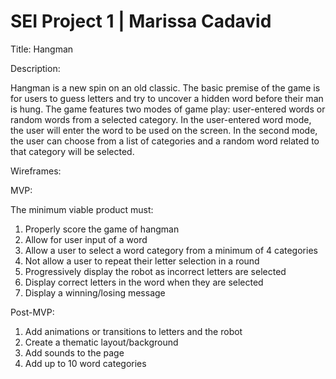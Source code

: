 # SEI Project 1 | Marissa Cadavid


Title: Hangman

Description:

Hangman is a new spin on an old classic.  The basic premise of the game is for users to guess letters and try to uncover a hidden word before their man is hung.  The game features two modes of game play: user-entered words or random words from a selected category.  In the user-entered word mode, the user will enter the word to be used on the screen.  In the second mode, the user can choose from a list of categories and a random word related to that category will be selected.

Wireframes:

MVP:

The minimum viable product must:
1. Properly score the game of hangman
2. Allow for user input of a word
3. Allow a user to select a word category from a minimum of 4 categories
4. Not allow a user to repeat their letter selection in a round
5. Progressively display the robot as incorrect letters are selected
6. Display correct letters in the word when they are selected
7. Display a winning/losing message

Post-MVP:
1. Add animations or transitions to letters and the robot
2. Create a thematic layout/background
3. Add sounds to the page
4. Add up to 10 word categories
